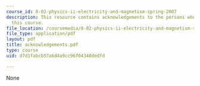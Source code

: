 ```yaml
---
course_id: 8-02-physics-ii-electricity-and-magnetism-spring-2007
description: This resource contains acknowledgements to the persons who helped build
  this course.
file_location: /coursemedia/8-02-physics-ii-electricity-and-magnetism-spring-2007/d7d1fabcb57a6d4a9cc96f04348dedfd_acknowledgements.pdf
file_type: application/pdf
layout: pdf
title: acknowledgements.pdf
type: course
uid: d7d1fabcb57a6d4a9cc96f04348dedfd

---
```

None